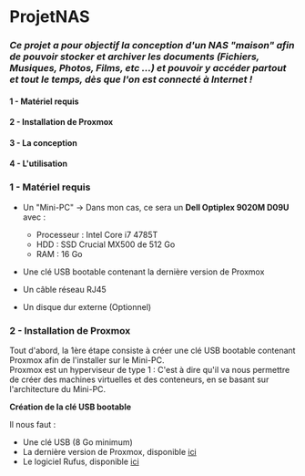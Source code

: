 # ProjetNAS

### *Ce projet a pour objectif la conception d'un NAS "maison" afin de pouvoir stocker et archiver les documents (Fichiers, Musiques, Photos, Films, etc ...) et pouvoir y accéder partout et tout le temps, dès que l'on est connecté à Internet !*

#### 1 - Matériel requis
#### 2 - Installation de Proxmox
#### 3 - La conception
#### 4 - L'utilisation


### 1 - Matériel requis
- Un "Mini-PC" -> Dans mon cas, ce sera un **Dell Optiplex 9020M D09U** avec :
  - Processeur : Intel Core i7 4785T
  - HDD : SSD Crucial MX500 de 512 Go
  - RAM : 16 Go
 
- Une clé USB bootable contenant la dernière version de Proxmox
- Un câble réseau RJ45
- Un disque dur externe (Optionnel)

### 2 - Installation de Proxmox
Tout d'abord, la 1ère étape consiste à créer une clé USB bootable contenant Proxmox afin de l'installer sur le Mini-PC.  
Proxmox est un hyperviseur de type 1 : C'est à dire qu'il va nous permettre de créer des machines virtuelles et des conteneurs, en se basant sur l'architecture du Mini-PC.

**Création de la clé USB bootable**  
  
Il nous faut : 
- Une clé USB (8 Go minimum)
- La dernière version de Proxmox, disponible [ici](https://enterprise.proxmox.com/iso/proxmox-ve_8.2-1.iso)
- Le logiciel Rufus, disponible [ici](https://github.com/pbatard/rufus/releases/download/v4.5/rufus-4.5.exe)
